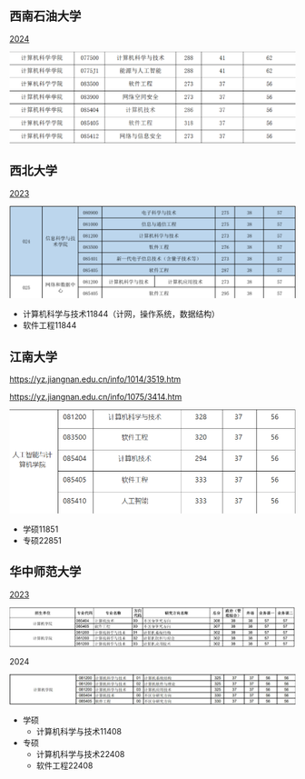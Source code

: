 ## 西南石油大学

[2024](https://www.swpu.edu.cn/gs/info/1074/4453.htm)

![](考研择校/SWPU/attachment/2024分数线.png)


## 西北大学 

[2023](https://yjs.nwu.edu.cn/info/1105/4411.htm)

![](考研择校/attachment/Pasted%20image%2020250121132958.png)

- 计算机科学与技术11844（计网，操作系统，数据结构）
- 软件工程11844

## 江南大学

https://yz.jiangnan.edu.cn/info/1014/3519.htm

https://yz.jiangnan.edu.cn/info/1075/3414.htm

![](考研择校/attachment/Pasted%20image%2020250121135051.png)

- 学硕11851
- 专硕22851

## 华中师范大学

[2023](https://gs.ccnu.edu.cn/info/1028/1012.htm)

![](考研择校/attachment/Pasted%20image%2020250121140458.png)

2024

![](考研择校/attachment/Pasted%20image%2020250121140606.png)

- 学硕
	- 计算机科学与技术11408
- 专硕
	- 计算机科学与技术22408
	- 软件工程22408
